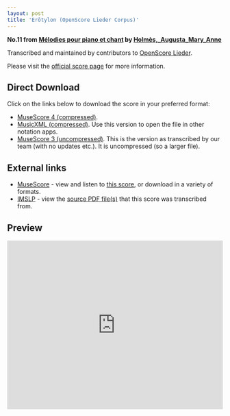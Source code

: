 ```yaml
---
layout: post
title: 'Erôtylon (OpenScore Lieder Corpus)'
---
```


__No.11 from [Mélodies pour piano et chant](https://fourscoreandmore.org/openscore/lieder/Holm%C3%A8s,_Augusta_Mary_Anne/M%C3%A9lodies_pour_piano_et_chant/) by [Holmès,_Augusta_Mary_Anne](https://fourscoreandmore.org/openscore/lieder/Holm%C3%A8s,_Augusta_Mary_Anne)__

Transcribed and maintained by contributors to [OpenScore Lieder].

Please visit the [official score page] for more information.

[official score page]: https://musescore.com/openscore-lieder-corpus/scores/6002429
[OpenScore Lieder]: https://musescore.com/openscore-lieder-corpus

## Direct Download

Click on the links below to download the score in your preferred format:
- [MuseScore 4 (compressed)](https://fourscoreandmore.org/openscore/lieder/Holm%C3%A8s,_Augusta_Mary_Anne/M%C3%A9lodies_pour_piano_et_chant/11_Er%C3%B4tylon.mscz).
- [MusicXML (compressed)](https://fourscoreandmore.org/openscore/lieder/Holm%C3%A8s,_Augusta_Mary_Anne/M%C3%A9lodies_pour_piano_et_chant/11_Er%C3%B4tylon.mxl). Use this version to open the file in other notation apps.
- [MuseScore 3 (uncompressed)](https://raw.githubusercontent.com/OpenScore/Lieder/refs/heads/main/scores/Holm%C3%A8s,_Augusta_Mary_Anne/M%C3%A9lodies_pour_piano_et_chant/11_Er%C3%B4tylon/lc6002429.mscx). This is the version as transcribed by our team (with no updates etc.). It is uncompressed (so a larger file).

## External links

- [MuseScore] - view and listen to [this score][MuseScore], or download in a variety of formats.
- [IMSLP] - view the [source PDF file(s)][IMSLP] that this score was transcribed from.

[MuseScore]: https://musescore.com/score/6002429
[IMSLP]: https://imslp.org/wiki/Special:ReverseLookup/335938

## Preview

<iframe width="100%" height="394" src="https://musescore.com/openscore-lieder-corpus/scores/6002429/embed" frameborder="0" allowfullscreen allow="autoplay; fullscreen"></iframe>
